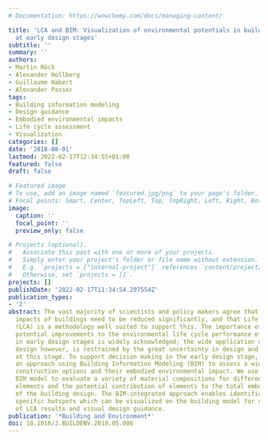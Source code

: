 ```yaml
---
# Documentation: https://wowchemy.com/docs/managing-content/

title: 'LCA and BIM: Visualization of environmental potentials in building construction
  at early design stages'
subtitle: ''
summary: ''
authors:
- Martin Röck
- Alexander Hollberg
- Guillaume Habert
- Alexander Passer
tags:
- Building information modeling
- Design guidance
- Embodied environmental impacts
- Life cycle assessment
- Visualization
categories: []
date: '2018-08-01'
lastmod: 2022-02-17T12:34:55+01:00
featured: false
draft: false

# Featured image
# To use, add an image named `featured.jpg/png` to your page's folder.
# Focal points: Smart, Center, TopLeft, Top, TopRight, Left, Right, BottomLeft, Bottom, BottomRight.
image:
  caption: ''
  focal_point: ''
  preview_only: false

# Projects (optional).
#   Associate this post with one or more of your projects.
#   Simply enter your project's folder or file name without extension.
#   E.g. `projects = ["internal-project"]` references `content/project/deep-learning/index.md`.
#   Otherwise, set `projects = []`.
projects: []
publishDate: '2022-02-17T11:34:54.297554Z'
publication_types:
- '2'
abstract: The vast majority of scientists and policy makers agree that environmental
  impacts of buildings need to be reduced significantly, and that Life Cycle Assessment
  (LCA) is a methodology well suited to support this. The importance of evaluating
  potential improvements to the environmental life cycle performance of buildings
  in early design stages is widely acknowledged; the wide application of LCA during
  design however, is restrained by the great uncertainty in design and material decisions
  at this stage. To support decision making in the early design stage, we propose
  an approach using Building Information Modeling (BIM) to assess a wide range of
  construction options and their embodied environmental impact. We use a conceptual
  BIM model to evaluate a variety of material compositions for different building
  elements and the potential contribution of elements to the total embodied impact
  of the building design. The BIM-integrated approach enables identification of design
  specific hotspots which can be visualized on the building model for communication
  of LCA results and visual design guidance.
publication: '*Building and Environment*'
doi: 10.1016/J.BUILDENV.2018.05.006
---
```

